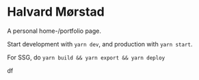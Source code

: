 # Halvard Mørstad

A personal home-/portfolio page.

Start development with `yarn dev`, and production with `yarn start`.

For SSG, do `yarn build && yarn export && yarn deploy`

df